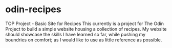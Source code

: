 # odin-recipes
TOP Project - Basic Site for Recipes
This currently is a project for The Odin Project to build a simple website housing a collection of recipes.
My website should showcase the skills I have learned so far, while pushing my boundries on comfort; as I would like to use as little reference as possible.